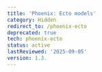 ```yaml
---
title: 'Phoenix: Ecto models'
category: Hidden
redirect_to: /phoenix-ecto
deprecated: true
tech: phoenix-ecto
status: active
lastReviewed: '2025-09-05'
version: 1.3.
---
```


